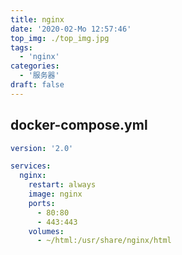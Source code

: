 ```yaml
---
title: nginx
date: '2020-02-Mo 12:57:46'
top_img: ./top_img.jpg
tags:
  - 'nginx'
categories:
  - '服务器'
draft: false
---
```

## docker-compose.yml
```yaml
version: '2.0'

services:
  nginx:
    restart: always
    image: nginx
    ports:
      - 80:80
      - 443:443
    volumes:
      - ~/html:/usr/share/nginx/html
```

